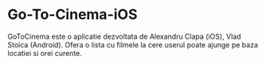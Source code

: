 Go-To-Cinema-iOS
================

GoToCinema este o aplicatie dezvoltata de Alexandru Clapa (iOS), Vlad Stoica (Android).
Ofera o lista cu filmele la cere userul poate ajunge pe baza locatiei si orei curente.